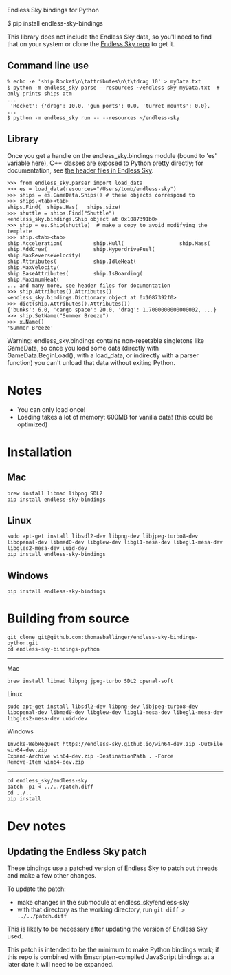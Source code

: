 Endless Sky bindings for Python

$ pip install endless-sky-bindings

This library does not include the Endless Sky data, so you'll need to find that on your system or clone the [Endless Sky repo](https://github.com/endless-sky/endless-sky) to get it.

## Command line use

```
% echo -e 'ship Rocket\n\tattributes\n\t\tdrag 10' > myData.txt
$ python -m endless_sky parse --resources ~/endless-sky myData.txt  # only prints ships atm
...
 'Rocket': {'drag': 10.0, 'gun ports': 0.0, 'turret mounts': 0.0},
...
$ python -m endless_sky run -- --resources ~/endless-sky
```

## Library

Once you get a handle on the endless_sky.bindings module (bound to 'es' variable here),
C++ classes are exposed to Python pretty directly; for documentation, see
[the header files in Endless Sky](https://github.com/endless-sky/endless-sky/tree/master/source).

```
>>> from endless_sky.parser import load_data
>>> es = load_data(resources="/Users/tomb/endless-sky")
>>> ships = es.GameData.Ships() # these objects correspond to 
>>> ships.<tab><tab>
ships.Find(  ships.Has(   ships.size(
>>> shuttle = ships.Find("Shuttle")
<endless_sky.bindings.Ship object at 0x1087391b0>
>>> ship = es.Ship(shuttle)  # make a copy to avoid modifying the template
>>> ship.<tab><tab>
ship.Acceleration(          ship.Hull(                  ship.Mass(
ship.AddCrew(               ship.HyperdriveFuel(        ship.MaxReverseVelocity(
ship.Attributes(            ship.IdleHeat(              ship.MaxVelocity(
ship.BaseAttributes(        ship.IsBoarding(            ship.MaximumHeat(
... and many more, see header files for documentation
>>> ship.Attributes().Attributes()
<endless_sky.bindings.Dictionary object at 0x1087392f0>
>>> dict(ship.Attributes().Attributes())
{'bunks': 6.0, 'cargo space': 20.0, 'drag': 1.7000000000000002, ...}
>>> ship.SetName("Summer Breeze")
>>> x.Name()
'Summer Breeze'
```

Warning: endless_sky.bindings contains non-resetable singletons like GameData, so once you load some data (directly with GameData.BeginLoad(), with a load_data, or indirectly with a parser function) you can't unload that data without exiting Python.

# Notes

- You can only load once!
- Loading takes a lot of memory: 600MB for vanilla data! (this could be optimized)

# Installation

## Mac

```
brew install libmad libpng SDL2
pip install endless-sky-bindings
```

## Linux

```
sudo apt-get install libsdl2-dev libpng-dev libjpeg-turbo8-dev libopenal-dev libmad0-dev libglew-dev libgl1-mesa-dev libegl1-mesa-dev libgles2-mesa-dev uuid-dev
pip install endless-sky-bindings
```

## Windows

```
pip install endless-sky-bindings
```

# Building from source

```
git clone git@github.com:thomasballinger/endless-sky-bindings-python.git
cd endless-sky-bindings-python
```

---

Mac
```
brew install libmad libpng jpeg-turbo SDL2 openal-soft
```

Linux
```
sudo apt-get install libsdl2-dev libpng-dev libjpeg-turbo8-dev libopenal-dev libmad0-dev libglew-dev libgl1-mesa-dev libegl1-mesa-dev libgles2-mesa-dev uuid-dev
```

Windows
```
Invoke-WebRequest https://endless-sky.github.io/win64-dev.zip -OutFile win64-dev.zip
Expand-Archive win64-dev.zip -DestinationPath . -Force
Remove-Item win64-dev.zip
```

---

```
cd endless_sky/endless-sky
patch -p1 < ../../patch.diff
cd ../..
pip install 
```

# Dev notes

## Updating the Endless Sky patch

These bindings use a patched version of Endless Sky to patch out threads and make a few other changes.

To update the patch:

- make changes in the submodule at endless_sky/endless-sky
- with that directory as the working directory, run `git diff > ../../patch.diff`

This is likely to be necessary after updating the version of Endless Sky used.

This patch is intended to be the minimum to make Python bindings work; if this repo is combined with Emscripten-compiled JavaScript bindings at a later date it will need to be expanded.
